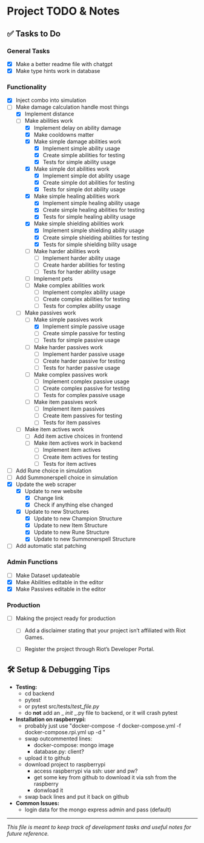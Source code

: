 # Project TODO & Notes

## ✅ Tasks to Do
### General Tasks ###
- [x] Make a better readme file with chatgpt
- [x] Make type hints work in database
### Functionality ###
- [x] Inject combo into simulation
- [ ] Make damage calculation handle most things
    - [x] Implement distance
    - [ ] Make abilities work
        - [x] Implement delay on ability damage
        - [x] Make cooldowns matter
        - [x] Make simple damage abilities work
            - [x] Implement simple ability usage
            - [x] Create simple abilities for testing
            - [x] Tests for simple ability usage
        - [x] Make simple dot abilities work
            - [x] Implement simple dot ability usage
            - [x] Create simple dot abilities for testing
            - [x] Tests for simple dot ability usage
        - [x] Make simple healing abilities work
            - [x] Implement simple healing ability usage
            - [x] Create simple healing abilities for testing
            - [x] Tests for simple healing ability usage
        - [x] Make simple shielding abilities work
            - [x] Implement simple shielding ability usage
            - [x] Create simple shielding abilities for testing
            - [x] Tests for simple shielding  bility usage
        - [ ] Make harder abilities work
            - [ ] Implement harder ability usage
            - [ ] Create harder abilities for testing
            - [ ] Tests for harder ability usage
        - [ ] Implement pets
        - [ ] Make complex abilities work
            - [ ] Implement complex ability usage
            - [ ] Create complex abilities for testing
            - [ ] Tests for complex ability usage
    - [ ] Make passives work
        - [ ] Make simple passives work
            - [x] Implement simple passive usage
            - [ ] Create simple passive for testing
            - [ ] Tests for simple passive usage
        - [ ] Make harder passives work
            - [ ] Implement harder passive usage
            - [ ] Create harder passive for testing
            - [ ] Tests for harder passive usage
        - [ ] Make complex passives work
            - [ ] Implement complex passive usage
            - [ ] Create complex passive for testing
            - [ ] Tests for complex passive usage
        - [ ] Make item passives work
            - [ ] Implement item passives
            - [ ] Create item passives for testing
            - [ ] Tests for item passives
    - [ ] Make item actives work
        - [ ] Add item active choices in frontend
        - [ ] Make item actives work in backend
            - [ ] Implement item actives
            - [ ] Create item actives for testing
            - [ ] Tests for item actives
- [ ] Add Rune choice in simulation
- [ ] Add Summonerspell choice in simulation
- [x] Update the web scraper
    - [x] Update to new website
        - [x] Change link
        - [x] Check if anything else changed
    - [x] Update to new Structures
        - [x] Update to new Champion Structure
        - [x] Update to new Item Structure
        - [x] Update to new Rune Structure
        - [x] Update to new Summonerspell Structure
- [ ] Add automatic stat patching
### Admin Functions ###
- [ ] Make Dataset updateable
- [x] Make Abilities editable in the editor
- [x] Make Passives editable in the editor
### Production ###
- [ ] Making the project ready for production
    - [ ] Add a disclaimer stating that your project isn’t affiliated with Riot Games.
    - [ ] Register the project through Riot’s Developer Portal.


## 🛠 Setup & Debugging Tips
- **Testing:**
    - cd backend
    - pytest
    - or pytest src/tests/*test_file.py*
    - do **not** add an _ _init_ _.py file to backend, or it will crash pytest
- **Installation on raspberrypi:**
    - probably just use "docker-compose -f docker-compose.yml -f docker-compose.rpi.yml up -d
"
    - swap outcommented lines:
        - docker-compose: mongo image
        - database.py: client?
    - upload it to github
    - download project to raspberrypi
        - access raspberrypi via ssh: user and pw?
        - get some key from github to download it via ssh from the raspberry
        - donwload it
    - swap back lines and put it back on github
- **Common Issues:**
    - login data for the mongo express admin and pass (default)

---
*This file is meant to keep track of development tasks and useful notes for future reference.*

